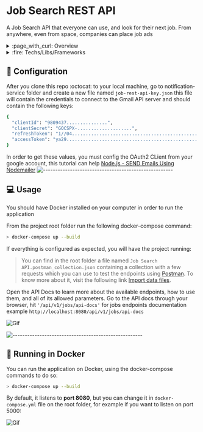 # Job Search REST API

A Job Search API that everyone can use, and look for their next job. From anywhere, even from space, companies can place job ads

<details><summary>:page_with_curl: Overview</summary>

In this first version, it provides endpoints to:
#### Jobs
* Create a Job Ad: `POST /api/v1/jobs`
* Update a Job Ad: `PATCH /api/v1/jobs/{id}`
* Delete a Job Ad: `DELETE /api/v1/jobs/{id}`
* Get a Job Ad: `GET /api/v1/jobs/{id}`
* List Jobs: `GET /api/v1/jobs?page=PAGE_NUMBER`
* API Docs: `GET /api/v1/jobs/api-docs`

#### Subscriptions
* Subscribe to Job Ads: `POST /api/v1/subscriptions`
* Unsubscribe: `GET /api/v1/subscriptions/{id}/cancel`
* Verify Email Address: `GET /api/v1/subscriptions/{id}/verify`
* API Docs: `GET /api/v1/subscriptions/api-docs`
</details>
<details><summary> :fire: Techs/Libs/Frameworks</summary>

- [`Typescript`](https://www.typescriptlang.org/)
- [`ExpressJS`](https://expressjs.com/)
- [`Joi`](https://joi.dev/api/?v=17.4.2)
- [`Mongoose`](https://mongoosejs.com/) 
- [`Swagger`](https://swagger.io/)
- [`ESLint`](https://eslint.org/)
- [`Prettier`](https://prettier.io/)
- [`Jest`](https://jestjs.io/)
- [`Supertest`](https://www.npmjs.com/package/supertest)
- [`Docker`](https://www.docker.com/)
- [`Ngnix`](https://www.nginx.com/)
- [`RabbitMQ`](https://www.rabbitmq.com/)
</details>

## :wrench: Configuration


After you clone this repo :octocat: to your local machine, go to notification-service folder and create a new file named `job-rest-api-key.json` this file will contain the credentials to connect to the Gmail API server and should contain the following keys:

```bash
{
  "clientId": "9809437...............",
  "clientSecret": "GOCSPX-....................",
  "refreshToken": "1//04......................................................................",
  "accessToken": "ya29.........................................................................."
}

```
In order to get these values, you must config the OAuth2 CLient from your google account, this tutorial can help [Node.js - SEND Emails Using Nodemailer](https://www.youtube.com/watch?v=18qA61bpfUs)
![-----------------------------------------------------](https://res.cloudinary.com/olyn/image/upload/v1637594127/GitHub%20Images/rainbow_xj5iyq.png)
## :computer: Usage
You should have Docker installed on your computer in order to run the application 

From the project root folder run the following docker-compose command:

```bash
> docker-compose up --build
```
If everything is configured as expected, you will have the project running:

>You can find in the root folder a file named `Job Search API.postman_collection.json` containing a collection with a few requests which you can use to test the endpoints using [Postman](https://www.postman.com/downloads/). To know more about it, visit the following link [Import data files](https://learning.postman.com/docs/running-collections/working-with-data-files/).

Open the API Docs to learn more about the available endpoints, how to use them, and all of its allowed parameters. Go to the API docs through your browser, hit `'/api/v1/jobs/api-docs'` for jobs endpoints documentation example `http://localhost:8080/api/v1/jobs/api-docs`

![Gif](https://res.cloudinary.com/olyn/image/upload/v1639617714/GitHub%20Images/job-rest-api-docs_dhtqga.gif)

![-----------------------------------------------------](https://res.cloudinary.com/olyn/image/upload/v1637594127/GitHub%20Images/rainbow_xj5iyq.png)

## :whale2: Running in Docker

You can run the application on Docker, using the docker-compose commands to do so:
```bash
> docker-compose up --build
```

By default, it listens to **port 8080**, but you can change it in `docker-compose.yml` file on the root folder, for example if you want to listen on port 5000:

![Gif](https://res.cloudinary.com/olyn/image/upload/v1639615716/GitHub%20Images/docker-compose_kfehwn.gif)
